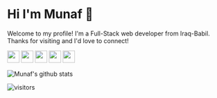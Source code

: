 # Hi I'm Munaf 👋
Welcome to my profile! I'm a Full-Stack web developer from Iraq-Babil. Thanks for visiting and I'd love to connect!
<!--Website -->
[<img width="28px" src="https://raw.githubusercontent.com/munafaqeelmahdi/munafaqeelmahdi.github.io/f176f4f76e75970a486c88fcd814bac6904acb61/infinity.svg" />](https://munafio.com/)
[<img width="28px" src="https://raw.githubusercontent.com/munafaqeelmahdi/munafaqeelmahdi.github.io/328246e17c2c0b076ecab2b02f37a86a105821ef/instagram%20(1).svg" />](https://instagram.com/munafio)
[<img width="28px" src="https://raw.githubusercontent.com/munafaqeelmahdi/munafaqeelmahdi.github.io/328246e17c2c0b076ecab2b02f37a86a105821ef/facebook.svg" />](https://facebook.com/munafio)
[<img width="28px" src="https://raw.githubusercontent.com/munafaqeelmahdi/munafaqeelmahdi.github.io/328246e17c2c0b076ecab2b02f37a86a105821ef/twitter.svg" />](https://twitter.com/munaf_aqeel_m)
[<img width="28px" src="https://raw.githubusercontent.com/munafaqeelmahdi/munafaqeelmahdi.github.io/328246e17c2c0b076ecab2b02f37a86a105821ef/youtube.svg" />](https://youtube.com/munafio)

![Munaf's github stats](https://github-readme-stats.vercel.app/api?username=munafio&show_icons=true)

 ![visitors](https://visitor-badge.laobi.icu/badge?page_id=munafio.munafio)
